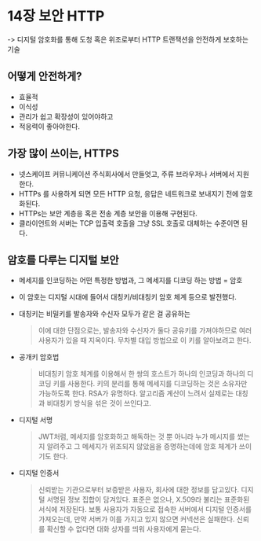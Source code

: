 # 14장 보안 HTTP
-> 디지털 암호화를 통해 도청 혹은 위조로부터 HTTP 트랜잭션을 안전하게 보호하는 기술

## 어떻게 안전하게? 
- 효율적
- 이식성
- 관리가 쉽고 확장성이 있어야하고
- 적응력이 좋아야한다.

## 가장 많이 쓰이는, HTTPS
- 넷스케이프 커뮤니케이션 주식회사에서 만들엇고, 주류 브라우저나 서버에서 지원한다.
- HTTPs 를 사용하게 되면 모든 HTTP 요청, 응답은 네트워크로 보내지기 전에 암호화된다.
- HTTPs는 보안 계층응 혹은 전송 계층 보안을 이용해 구현된다.
- 클라이언트와 서버는 TCP 입출력 호출을 그냥 SSL 호출로 대체하는 수준이면 된다.

## 암호를 다루는 디지털 보안
- 메세지를 인코딩하는 어떤 특정한 방법과, 그 메세지를 디코딩 하는 방법 = 암호
- 이 암호는 디지털 시대에 들어서 대칭키/비대칭키 암호 체계 등으로 발전했다.
- 대칭키는 비밀키를 발송자와 수신자 모두가 같은 걸 공유하는  
  > 이에 대한 단점으로는, 발송자와 수신자가 둘다 공유키를 가져야하므로 여러 사용자가 있을 때 지옥이다.
  > 무차별 대입 방법으로 이 키를 알아보려고 한다.

- 공개키 암호법
  > 비대칭키 암호 체계를 이용해서
  > 한 쌍의 호스트가 하나의 인코딩과 하나의 디코딩 키를 사용한다. 
  > 키의 분리를 통해 메세지를 디코딩하는 것은 소유자만 가능하도록 한다. 
  > RSA가 유명하다.
  > 알고리즘 계산이 느려서 실제로는 대칭과 비대칭키 방식을 섞은 것이 쓰인다고.

- 디지털 서명
    > JWT처럼, 메세지를 암호화하고 해독하는 것 뿐 아니라 누가 메시지를 썼는지 알려주고 그 메세지가 위조되지 않았음을 증명하는데에 암호 체계가 쓰이기도 한다. 

- 디지털 인증서
  > 신뢰받는 기관으로부터 보증받은 사용자, 회사에 대한 정보를 담고있다.
  > 디지털 서명된 정보 집합이 담겨있다.
  > 표준은 없으나, X.509라 불리는 표준화된 서식에 저장된다.
  > 보통 사용자가 자동으로 접속한 서버에서 디지털 인증서를 가져오는데, 만약 서버가 이를 가지고 있지 않으면 커넥션은 실패한다. 신뢰를 확신할 수 없다면 대화 상자를 띄워 사용자에게 묻는다.
  > 
